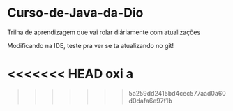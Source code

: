 # Curso-de-Java-da-Dio
Trilha de aprendizagem que vai rolar diáriamente com atualizações

Modificando na IDE, teste pra ver se ta atualizando no git!

<<<<<<< HEAD
oxi a
=======
>>>>>>> 5a259dd2415bd4cec577aad0a60d0dafa6e97f1b

